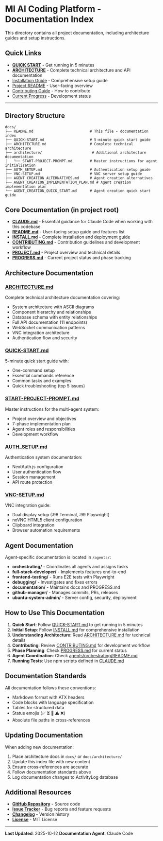 # MI AI Coding Platform - Documentation Index

This directory contains all project documentation, including architecture guides and setup instructions.

## Quick Links

- **[QUICK START](./QUICK-START.md)** - Get running in 5 minutes
- **[ARCHITECTURE](./ARCHITECTURE.md)** - Complete technical architecture and API documentation
- [Installation Guide](../INSTALL.md) - Comprehensive setup guide
- [Project README](../README.md) - User-facing overview
- [Contributing Guide](../CONTRIBUTING.md) - How to contribute
- [Current Progress](../PROGRESS.md) - Development status

---

## Directory Structure

```
docs/
├── README.md                          # This file - documentation index
├── QUICK-START.md                     # 5-minute quick start guide
├── ARCHITECTURE.md                    # Complete technical architecture
├── architecture/                       # Additional architecture documentation
│   └── START-PROJECT-PROMPT.md        # Master instructions for agent initialization
├── AUTH_SETUP.md                      # Authentication setup guide
├── VNC-SETUP.md                       # VNC server setup guide
├── AGENT_CREATION_ALTERNATIVES.md     # Agent creation alternatives
├── AGENT_CREATION_IMPLEMENTATION_PLAN.md # Agent creation implementation plan
└── AGENT_CREATION_QUICK_START.md      # Agent creation quick start guide
```

## Core Documentation (in project root)

- **[CLAUDE.md](../CLAUDE.md)** - Essential guidance for Claude Code when working with this codebase
- **[README.md](../README.md)** - User-facing setup guide and features list
- **[INSTALL.md](../INSTALL.md)** - Complete installation and deployment guide
- **[CONTRIBUTING.md](../CONTRIBUTING.md)** - Contribution guidelines and development workflow
- **[PROJECT.md](../PROJECT.md)** - Project overview and technical details
- **[PROGRESS.md](../PROGRESS.md)** - Current project status and phase tracking

## Architecture Documentation

### [ARCHITECTURE.md](./ARCHITECTURE.md)
Complete technical architecture documentation covering:
- System architecture with ASCII diagrams
- Component hierarchy and relationships
- Database schema with entity relationships
- Full API documentation (11 endpoints)
- WebSocket communication patterns
- VNC integration architecture
- Authentication flow and security

### [QUICK-START.md](./QUICK-START.md)
5-minute quick start guide with:
- One-command setup
- Essential commands reference
- Common tasks and examples
- Quick troubleshooting (top 5 issues)

### [START-PROJECT-PROMPT.md](./architecture/START-PROJECT-PROMPT.md)
Master instructions for the multi-agent system:
- Project overview and objectives
- 7-phase implementation plan
- Agent roles and responsibilities
- Development workflow

### [AUTH_SETUP.md](./AUTH_SETUP.md)
Authentication system documentation:
- NextAuth.js configuration
- User authentication flow
- Session management
- API route protection

### [VNC-SETUP.md](./VNC-SETUP.md)
VNC integration guide:
- Dual display setup (:98 Terminal, :99 Playwright)
- noVNC HTML5 client configuration
- Clipboard integration
- Browser automation requirements

## Agent Documentation

Agent-specific documentation is located in `/agents/`:
- **orchestrating/** - Coordinates all agents and assigns tasks
- **full-stack-developer/** - Implements features end-to-end
- **frontend-testing/** - Runs E2E tests with Playwright
- **debugging/** - Investigates and fixes errors
- **documentation/** - Maintains docs and PROGRESS.md
- **github-manager/** - Manages commits, PRs, releases
- **ubuntu-system-admin/** - Server config, security, deployment

## How to Use This Documentation

1. **Quick Start**: Follow [QUICK-START.md](./QUICK-START.md) to get running in 5 minutes
2. **Initial Setup**: Follow [INSTALL.md](../INSTALL.md) for comprehensive installation
3. **Understanding Architecture**: Read [ARCHITECTURE.md](./ARCHITECTURE.md) for technical details
4. **Contributing**: Review [CONTRIBUTING.md](../CONTRIBUTING.md) for development workflow
5. **Phase Planning**: Check [PROGRESS.md](../PROGRESS.md) for current status
6. **Agent Coordination**: Check [agents/orchestrating/README.md](../agents/orchestrating/README.md)
7. **Running Tests**: Use npm scripts defined in [CLAUDE.md](../CLAUDE.md)

## Documentation Standards

All documentation follows these conventions:
- Markdown format with ATX headers
- Code blocks with language specification
- Tables for structured data
- Status emojis (✅ ⏳ 🔄 ⚠️ ❌)
- Absolute file paths in cross-references

## Updating Documentation

When adding new documentation:
1. Place architecture docs in `docs/` or `docs/architecture/`
2. Update this index file with new content
3. Ensure cross-references are accurate
4. Follow documentation standards above
5. Log documentation changes to ActivityLog database

## Additional Resources

- **[GitHub Repository](https://github.com/yourusername/mi-ai-coding)** - Source code
- **[Issue Tracker](https://github.com/yourusername/mi-ai-coding/issues)** - Bug reports and feature requests
- **[Changelog](../CHANGELOG.md)** - Version history
- **[License](../LICENSE)** - MIT License

---

**Last Updated**: 2025-10-12
**Documentation Agent**: Claude Code
